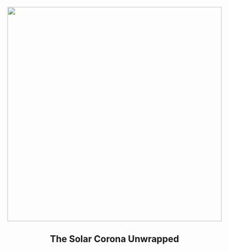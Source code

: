 
<p align="center"><img src="https://apod.nasa.gov/apod/image/2404/CoronaGraph_1024.jpg" width="500" height="500"></p>
<h2 align="center">The Solar Corona Unwrapped</h2>
